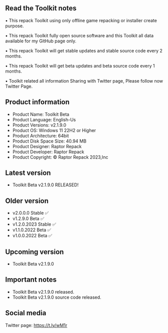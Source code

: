 Read the Toolkit notes
----------------------

• This repack Toolkit using only offline game repacking or installer create purpose.

• This repack Toolkit fully open source software and this Toolkit all data available for my GitHub page only.

• This repack Toolkit will get stable updates and stable source code every 2 months.

• This repack Toolkit will get beta updates and beta source code every 1 months.

• Toolkit related all information Sharing with Twitter page, Please follow now Twitter Page.

Product information
-------------------
- Product Name: Toolkit Beta
- Product Language: English-Us
- Product Versions: v2.1.9.0
- Product OS: Windows 11 22H2 or Higher
- Product Architecture: 64bit
- Product Disk Space Size: 40.94 MB
- Product Designer: Raptor Repack
- Product Developer: Raptor Repack
- Product Copyright: © Raptor Repack 2023,Inc

Latest version
--------------
- Toolkit Beta v2.1.9.0 RELEASED!

Older version
-------------
- v2.0.0.0 Stable ✅
- v1.2.9.0 Beta ✅
- v1.2.0.2023 Stable ✅
- v1.1.0.2022 Beta ✅
- v1.0.0.2022 Beta ✅

Upcoming version
----------------
- Toolkit Beta v2.1.9.0

Important notes
---------------
- Toolkit Beta v2.1.9.0 released.
- Toolkit Beta v2.1.9.0 source code released.

Social media
------------
Twitter page: https://t.ly/wM1r
